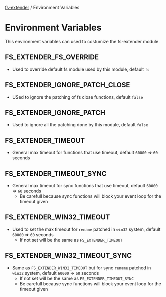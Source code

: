 [fs-extender](../README.md) / Environment Variables

# Environment Variables

This environment variables can used to costumize the fs-extender module.

## FS_EXTENDER_FS_OVERRIDE

-   Used to override default fs module used by this module, default `fs`

## FS_EXTENDER_IGNORE_PATCH_CLOSE

-   USed to ignore the patching of fs close functions, default `false`

## FS_EXTENDER_IGNORE_PATCH

-   Used to ignore all the patching done by this module, default `false`

## FS_EXTENDER_TIMEOUT

-   General max timeout for functions that use timeout, default `60000` => `60` seconds

## FS_EXTENDER_TIMEOUT_SYNC

-   General max timeout for sync functions that use timeout, default `60000` => `60` seconds
    -   Be carefull because sync functions will block your event loop for the timeout given

## FS_EXTENDER_WIN32_TIMEOUT

-   Used to set the max timeout for `rename` patched in `win32` system, default `60000` => `60` seconds
    -   If not set will be the same as `FS_EXTENDER_TIMEOUT`

## FS_EXTENDER_WIN32_TIMEOUT_SYNC

-   Same as `FS_EXTENDER_WIN32_TIMEOUT` but for sync `rename` patched in `win32` system, default `60000` => `60` seconds
    -   If not set will be the same as `FS_EXTENDER_TIMEOUT_SYNC`
    -   Be carefull because sync functions will block your event loop for the timeout given
